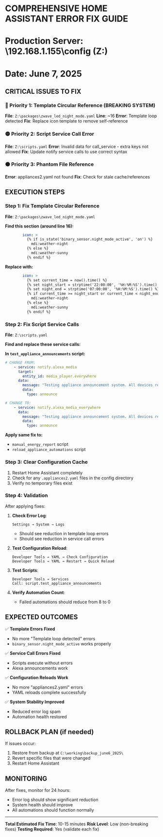 # COMPREHENSIVE HOME ASSISTANT ERROR FIX GUIDE
# Production Server: \\192.168.1.155\config (Z:\)
# Date: June 7, 2025

## CRITICAL ISSUES TO FIX

### 🔴 Priority 1: Template Circular Reference (BREAKING SYSTEM)
**File**: `Z:\packages\zwave_led_night_mode.yaml`
**Line**: ~16
**Error**: Template loop detected
**Fix**: Replace icon template to remove self-reference

### 🟡 Priority 2: Script Service Call Error
**File**: `Z:\scripts.yaml`
**Error**: Invalid data for call_service - extra keys not allowed
**Fix**: Update notify service calls to use correct syntax

### 🟠 Priority 3: Phantom File Reference
**Error**: appliances2.yaml not found
**Fix**: Check for stale cache/references

## EXECUTION STEPS

### Step 1: Fix Template Circular Reference
**File**: `Z:\packages\zwave_led_night_mode.yaml`

**Find this section (around line 16):**
```yaml
        icon: >
          {% if is_state('binary_sensor.night_mode_active', 'on') %}
            mdi:weather-night
          {% else %}
            mdi:weather-sunny
          {% endif %}
```

**Replace with:**
```yaml
        icon: >
          {% set current_time = now().time() %}
          {% set night_start = strptime('22:00:00', '%H:%M:%S').time() %}
          {% set night_end = strptime('07:00:00', '%H:%M:%S').time() %}
          {% if current_time >= night_start or current_time < night_end %}
            mdi:weather-night
          {% else %}
            mdi:weather-sunny
          {% endif %}
```

### Step 2: Fix Script Service Calls
**File**: `Z:\scripts.yaml`

**Find and replace these service calls:**

**In `test_appliance_announcements` script:**
```yaml
# CHANGE FROM:
    - service: notify.alexa_media
      target:
        entity_id: media_player.everywhere
      data:
        message: "Testing appliance announcement system. All devices responding."
        data:
          type: announce

# CHANGE TO:
    - service: notify.alexa_media_everywhere
      data:
        message: "Testing appliance announcement system. All devices responding."
        data:
          type: announce
```

**Apply same fix to:**
- `manual_energy_report` script
- `reload_appliance_automations` script

### Step 3: Clear Configuration Cache
1. Restart Home Assistant completely
2. Check for any `.appliances2.yaml` files in the config directory
3. Verify no temporary files exist

### Step 4: Validation
After applying fixes:

1. **Check Error Log**:
   ```
   Settings → System → Logs
   ```
   - Should see reduction in template loop errors
   - Should see reduction in service call errors

2. **Test Configuration Reload**:
   ```
   Developer Tools → YAML → Check Configuration
   Developer Tools → YAML → Restart → Quick Reload
   ```

3. **Test Scripts**:
   ```
   Developer Tools → Services
   Call: script.test_appliance_announcements
   ```

4. **Verify Automation Count**:
   - Failed automations should reduce from 8 to 0

## EXPECTED OUTCOMES

✅ **Template Errors Fixed**
- No more "Template loop detected" errors
- `binary_sensor.night_mode_active` works properly

✅ **Service Call Errors Fixed**  
- Scripts execute without errors
- Alexa announcements work

✅ **Configuration Reloads Work**
- No more "appliances2.yaml" errors
- YAML reloads complete successfully

✅ **System Stability Improved**
- Reduced error log spam
- Automation health restored

## ROLLBACK PLAN (if needed)

If issues occur:
1. Restore from backup at `C:\working\backup_june6_2025\`
2. Revert specific files that were changed
3. Restart Home Assistant

## MONITORING

After fixes, monitor for 24 hours:
- Error log should show significant reduction
- System health should improve
- All automations should function normally

---
**Total Estimated Fix Time**: 10-15 minutes
**Risk Level**: Low (non-breaking fixes)
**Testing Required**: Yes (validate each fix)
